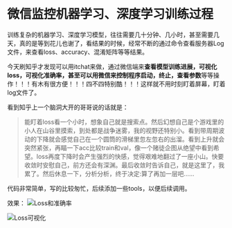# 微信监控机器学习、深度学习训练过程
训练复杂的机器学习、深度学习模型，往往需要几十分钟、几小时，甚至需要几天，真的是等到花儿也谢了，看结果的时候，经常不断的通过命令查看服务器Log文件，来查看loss、accuracy、混淆矩阵等等结果。

今天刷知乎才发现可以用itchat来做，通过微信端来**查看模型训练进展，可视化loss，可视化准确率，甚至可以用微信来控制程序启动，终止，查看参数**等等操作！！！有木有很方便！！！四不四特别酷！！！这样就不用时刻盯着屏幕，盯着log文件了。

看到知乎上一个脑洞大开的哥哥说的话就是：
> 能盯着loss看一个小时，想象自己就是搜索点。然后幻想自己是个游戏里的小人在山谷里摸索，到处都是战争迷雾，我的视野还特别小。看到带周期波动的下降就会感觉自己在一个圆筒的滑梯里忽左忽右的出溜。看到上升就会突然紧张，再瞄一下acc比较train和val，像一个赌徒企图从绝望中看到希望。loss再度下降时会产生强烈的快感，觉得艰难地翻过了一座小山。快要收敛时安慰自己，前方还会有深渊。最后收敛时告诉自己，就是这里了，我累了。然后休息一下，分析分析，终于决定:算了再加一层吧……

代码非常简单，写的比较匆忙，后续添加一些tools，以便后续调用。

效果：
![Loss和准确率](http://oyspcrc3p.bkt.clouddn.com/WechatIMG27.png)

![Loss可视化](http://oyspcrc3p.bkt.clouddn.com/WechatIMG28.jpeg)
